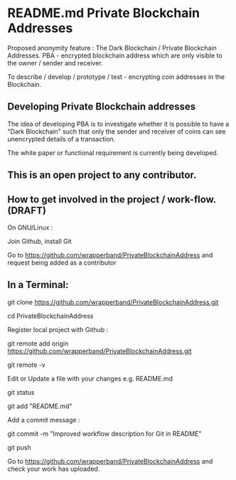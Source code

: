 README.md
Private Blockchain Addresses
============================
Proposed anonymity feature : The Dark Blockchain / Private Blockchain Addresses. 
PBA - encrypted blockchain address which are only visible to the owner / sender and receiver.

To describe / develop / prototype / test - encrypting coin addresses in the Blockchain.

Developing Private Blockchain addresses
---------------------------------------
The idea of developing PBA is to investigate whether it is possible to have a "Dark Blockchain" such that only the sender and receiver of coins can see unencrypted details of a transaction.

The white paper or functional requirement is currently being developed.

This is an open project to any contributor.
-------------------------------------------

How to get involved in the project / work-flow. (DRAFT)
-------------------------------------------------------

On GNU/Linux :

Join Github, install Git

Go to https://github.com/wrapperband/PrivateBlockchainAddress and request being added as a contributor

In a Terminal:
--------------
git clone https://github.com/wrapperband/PrivateBlockchainAddress.git

cd PrivateBlockchainAddress

Register local project with Github :

git remote add origin https://github.com/wrapperband/PrivateBlockchainAddress.git

git remote -v

Edit or Update a file with your changes e.g. README.md

git status

git add "README.md"

Add a commit message :

git commit -m "Improved workflow description for Git in README"

git push

Go to https://github.com/wrapperband/PrivateBlockchainAddress and check your work has uploaded.
